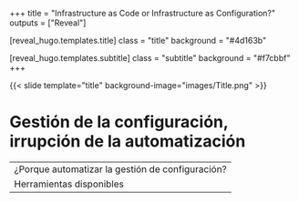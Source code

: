+++
title = "Infrastructure as Code or Infrastructure as Configuration?"
outputs = ["Reveal"]

[reveal_hugo.templates.title]
class = "title"
background = "#4d163b"

[reveal_hugo.templates.subtitle]
class = "subtitle"
background = "#f7cbbf"
+++

{{< slide template="title" background-image="images/Title.png" >}}

# Gestión de la configuración, irrupción de la automatización

| |
| --- |
| ¿Porque automatizar la gestión de configuración? |
| Herramientas disponibles |
